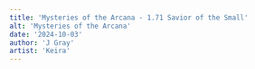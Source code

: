 ```yaml
---
title: 'Mysteries of the Arcana - 1.71 Savior of the Small'
alt: 'Mysteries of the Arcana'
date: '2024-10-03'
author: 'J Gray'
artist: 'Keira'
---
```

